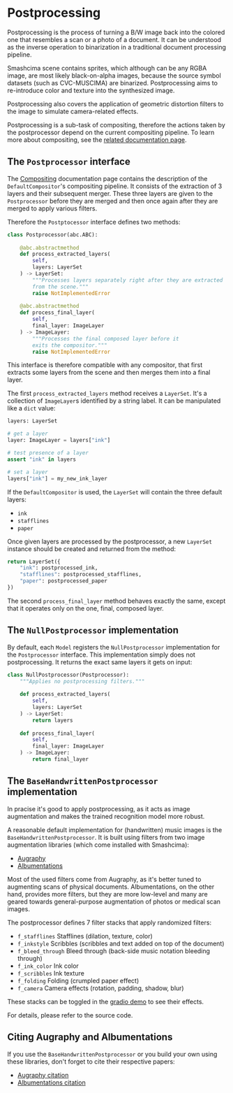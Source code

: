 # Postprocessing

Postprocessing is the process of turning a B/W image back into the colored one that resembles a scan or a photo of a document. It can be understood as the inverse operation to binarization in a traditional document processing pipeline.

Smashcima scene contains sprites, which although can be any RGBA image, are most likely black-on-alpha images, because the source symbol datasets (such as CVC-MUSCIMA) are binarized. Postprocessing aims to re-introduce color and texture into the synthesized image.

Postprocessing also covers the application of geometric distortion filters to the image to simulate camera-related effects.

Postprocessing is a sub-task of compositing, therefore the actions taken by the postprocessor depend on the current compositing pipeline. To learn more about compositing, see the [related documentation page](compositing.md).


## The `Postprocessor` interface

The [Compositing](compositing.md) documentation page contains the description of the `DefaultCompositor`'s compositing pipeline. It consists of the extraction of 3 layers and their subsequent merger. These three layers are given to the `Postprocessor` before they are merged and then once again after they are merged to apply various filters.

Therefore the `Postptocessor` interface defines two methods:

```py
class Postprocessor(abc.ABC):
    
    @abc.abstractmethod
    def process_extracted_layers(
        self,
        layers: LayerSet
    ) -> LayerSet:
        """Processes layers separately right after they are extracted
        from the scene."""
        raise NotImplementedError
    
    @abc.abstractmethod
    def process_final_layer(
        self,
        final_layer: ImageLayer
    ) -> ImageLayer:
        """Processes the final composed layer before it
        exits the compositor."""
        raise NotImplementedError
```

This interface is therefore compatible with any compositor, that first extracts some layers from the scene and then merges them into a final layer.

The first `process_extracted_layers` method receives a `LayerSet`. It's a collection of `ImageLayer`s identified by a string label. It can be manipulated like a `dict` value:

```py
layers: LayerSet

# get a layer
layer: ImageLayer = layers["ink"]

# test presence of a layer
assert "ink" in layers

# set a layer
layers["ink"] = my_new_ink_layer
```

If the `DefaultCompositor` is used, the `LayerSet` will contain the three default layers:

- `ink`
- `stafflines`
- `paper`

Once given layers are processed by the postprocessor, a new `LayerSet` instance should be created and returned from the method:

```py
return LayerSet({
    "ink": postprocessed_ink,
    "stafflines": postprocessed_stafflines,
    "paper": postprocessed_paper
})
```

The second `process_final_layer` method behaves exactly the same, except that it operates only on the one, final, composed layer.


## The `NullPostprocessor` implementation

By default, each `Model` registers the `NullPostprocessor` implementation for the `Postprocessor` interface. This implementation simply does not postprocessing. It returns the exact same layers it gets on input:

```py
class NullPostprocessor(Postprocessor):
    """Applies no postprocessing filters."""
    
    def process_extracted_layers(
        self,
        layers: LayerSet
    ) -> LayerSet:
        return layers
    
    def process_final_layer(
        self,
        final_layer: ImageLayer
    ) -> ImageLayer:
        return final_layer
```


## The `BaseHandwrittenPostprocessor` implementation

In pracise it's good to apply postprocessing, as it acts as image augmentation and makes the trained recognition model more robust.

A reasonable default implementation for (handwritten) music images is the `BaseHandwrittenPostprocessor`. It is built using filters from two image augmentation libraries (which come installed with Smashcima):

- [Augraphy](https://github.com/sparkfish/augraphy)
- [Albumentations](https://albumentations.ai/)

Most of the used filters come from Augraphy, as it's better tuned to augmenting scans of physical documents. Albumentations, on the other hand, provides more filters, but they are more low-level and many are geared towards general-purpose augmentation of photos or medical scan images.

The postprocessor defines 7 filter stacks that apply randomized filters:

- `f_stafflines` Stafflines (dilation, texture, color)
- `f_inkstyle` Scribbles (scribbles and text added on top of the document)
- `f_bleed_through` Bleed through (back-side music notation bleeding through)
- `f_ink_color` Ink color
- `f_scribbles` Ink texture
- `f_folding` Folding (crumpled paper effect)
- `f_camera` Camera effects (rotation, padding, shadow, blur)

These stacks can be toggled in the [gradio demo](https://huggingface.co/spaces/Jirka-Mayer/Smashcima) to see their effects.

For details, please refer to the source code.


## Citing Augraphy and Albumentations

If you use the `BaseHandwrittenPostprocessor` or you build your own using these libraries, don't forget to cite their respective papers:

- [Augraphy citation](https://github.com/sparkfish/augraphy?tab=readme-ov-file#citations)
- [Albumentations citation](https://github.com/albumentations-team/albumentations?tab=readme-ov-file#citing)
